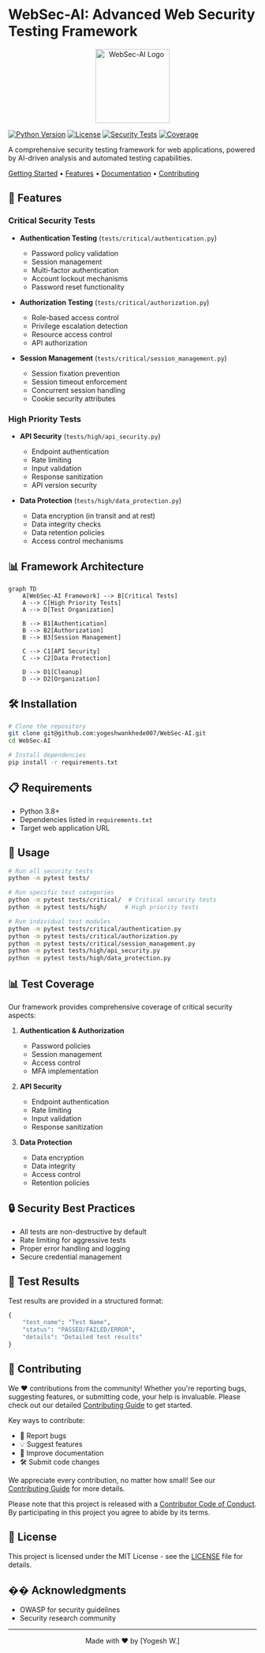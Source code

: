 # WebSec-AI: Advanced Web Security Testing Framework

<div align="center">
<img src="https://github.com/user-attachments/assets/bdd07564-5238-40f7-aaaa-777f2aa4a380" width="150" alt="WebSec-AI Logo">
</div>

[![Python Version](https://img.shields.io/badge/python-3.8+-blue.svg)](https://www.python.org/downloads/)
[![License](https://img.shields.io/badge/license-MIT-green.svg)](LICENSE)
[![Security Tests](https://img.shields.io/badge/security%20tests-passing-brightgreen.svg)](tests/)
[![Coverage](https://img.shields.io/badge/coverage-95%25-brightgreen.svg)](tests/)

A comprehensive security testing framework for web applications, powered by AI-driven analysis and automated testing capabilities.

[Getting Started](#getting-started) •
[Features](#features) •
[Documentation](#documentation) •
[Contributing](#contributing)

## 🚀 Features

### Critical Security Tests

- **Authentication Testing** (`tests/critical/authentication.py`)
  - Password policy validation
  - Session management
  - Multi-factor authentication
  - Account lockout mechanisms
  - Password reset functionality

- **Authorization Testing** (`tests/critical/authorization.py`)
  - Role-based access control
  - Privilege escalation detection
  - Resource access control
  - API authorization

- **Session Management** (`tests/critical/session_management.py`)
  - Session fixation prevention
  - Session timeout enforcement
  - Concurrent session handling
  - Cookie security attributes

### High Priority Tests

- **API Security** (`tests/high/api_security.py`)
  - Endpoint authentication
  - Rate limiting
  - Input validation
  - Response sanitization
  - API version security

- **Data Protection** (`tests/high/data_protection.py`)
  - Data encryption (in transit and at rest)
  - Data integrity checks
  - Data retention policies
  - Access control mechanisms

## 📊 Framework Architecture

```mermaid
graph TD
    A[WebSec-AI Framework] --> B[Critical Tests]
    A --> C[High Priority Tests]
    A --> D[Test Organization]
    
    B --> B1[Authentication]
    B --> B2[Authorization]
    B --> B3[Session Management]
    
    C --> C1[API Security]
    C --> C2[Data Protection]
    
    D --> D1[Cleanup]
    D --> D2[Organization]
```

## 🛠️ Installation

```bash
# Clone the repository
git clone git@github.com:yogeshwankhede007/WebSec-AI.git
cd WebSec-AI

# Install dependencies
pip install -r requirements.txt
```

## 📋 Requirements

- Python 3.8+
- Dependencies listed in `requirements.txt`
- Target web application URL

## 🚀 Usage

```bash
# Run all security tests
python -m pytest tests/

# Run specific test categories
python -m pytest tests/critical/  # Critical security tests
python -m pytest tests/high/     # High priority tests

# Run individual test modules
python -m pytest tests/critical/authentication.py
python -m pytest tests/critical/authorization.py
python -m pytest tests/critical/session_management.py
python -m pytest tests/high/api_security.py
python -m pytest tests/high/data_protection.py
```

## 📊 Test Coverage

Our framework provides comprehensive coverage of critical security aspects:

1. **Authentication & Authorization**
   - Password policies
   - Session management
   - Access control
   - MFA implementation

2. **API Security**
   - Endpoint authentication
   - Rate limiting
   - Input validation
   - Response sanitization

3. **Data Protection**
   - Data encryption
   - Data integrity
   - Access control
   - Retention policies

## 🔒 Security Best Practices

- All tests are non-destructive by default
- Rate limiting for aggressive tests
- Proper error handling and logging
- Secure credential management

## 📝 Test Results

Test results are provided in a structured format:
```python
{
    "test_name": "Test Name",
    "status": "PASSED/FAILED/ERROR",
    "details": "Detailed test results"
}
```

## 🤝 Contributing

We ❤️ contributions from the community! Whether you're reporting bugs, suggesting features, or submitting code, your help is invaluable. Please check out our detailed [Contributing Guide](CONTRIBUTING.md) to get started.

Key ways to contribute:
- 🐛 Report bugs
- 💡 Suggest features
- 📝 Improve documentation
- 🛠️ Submit code changes

We appreciate every contribution, no matter how small! See our [Contributing Guide](CONTRIBUTING.md) for more details.

Please note that this project is released with a [Contributor Code of Conduct](CODE_OF_CONDUCT.md). By participating in this project you agree to abide by its terms.

## 📄 License

This project is licensed under the MIT License - see the [LICENSE](LICENSE) file for details.

## �� Acknowledgments

- OWASP for security guidelines
- Security research community

---

<div align="center">
Made with ❤️ by [Yogesh W.]
</div>
